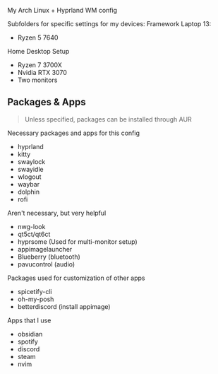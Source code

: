 My Arch Linux + Hyprland WM config

Subfolders for specific settings for my devices:
Framework Laptop 13:
- Ryzen 5 7640

Home Desktop Setup
- Ryzen 7 3700X
- Nvidia RTX 3070
- Two monitors

## Packages & Apps
> Unless specified, packages can be installed through AUR

Necessary packages and apps for this config
- hyprland
- kitty
- swaylock
- swayidle
- wlogout
- waybar
- dolphin
- rofi

Aren't necessary, but very helpful
- nwg-look
- qt5ct/qt6ct
- hyprsome (Used for multi-monitor setup)
- appimagelauncher
- Blueberry (bluetooth)
- pavucontrol (audio)


Packages used for customization of other apps
- spicetify-cli
- oh-my-posh
- betterdiscord (install appimage)

Apps that I use
- obsidian
- spotify
- discord
- steam
- nvim

